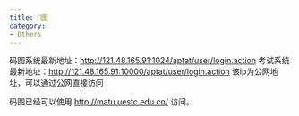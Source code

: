```yaml
---
title: 🐴图
category:
- Others
---
```


码图系统最新地址：http://121.48.165.91:1024/aptat/user/login.action
考试系统最新地址：http://121.48.165.91:10000/aptat/user/login.action
该ip为公网地址，可以通过公网直接访问

码图已经可以使用 http://matu.uestc.edu.cn/ 访问。
